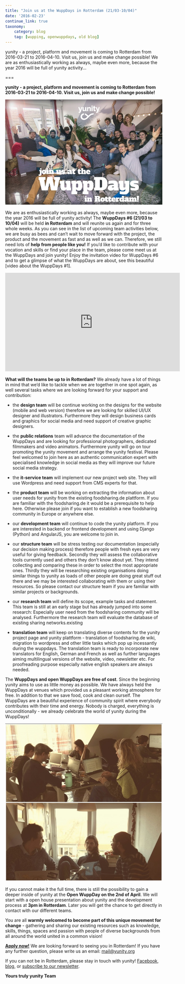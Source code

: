 ```yaml
---
title: "Join us at the WuppDays in Rotterdam (21/03-10/04)"
date: '2016-02-23'
continue_link: true
taxonomy:
    category: blog
    tag: [wupping, openwuppdays, old blog]
---
```

    

yunity - a project, platform and movement is coming to Rotterdam from 2016-03-21 to 2016-04-10. Visit us, join us and make change possible! We are as enthusiastically working as always, maybe even more, because the year 2016 will be full of yunity activity...

===

**yunity - a project, platform and movement is coming to Rotterdam from 2016-03-21 to 2016-04-10. Visit us, join us and make change possible!**


![](Invitation-to-rotterdam-wuppdays-0-0-0-0-1456304766.jpg)

We are as enthusiastically working as always, maybe even more, because the year 2016 will be full of yunity activity! The **WuppDays #6 (21/03 to 10/04)** will be held **in Rotterdam** and will reunite us again and for three whole weeks. 
As you can see in the list of upcoming team activities below, we are busy as bees and can’t wait to move forward with the project, the product and the movement as fast and as well as we can. Therefore, we still need lots of **help from people like you!** If you’d like to contribute with your vocation and skills or find your place in the team, please come meet us at the WuppDays and join yunity! 
Enjoy the invitation video for WuppDays #6 and to get a glimpse of what the WuppDays are about, see this beautiful [video about the WuppDays #1].


<iframe width="560" height="315" src="https://www.youtube.com/embed/aeSqHoDQzGE" frameborder="0" allowfullscreen></iframe>


**What will the teams be up to in Rotterdam?**
We already have a lot of things in mind that we’d like to tackle when we are together in one spot again, as well several tasks where we are looking forward for your support and contribution: 

- the **design team** will be continue working on the designs for the website (mobile and web version) therefore we are looking for skilled UI/UX designer and illustrators. Furthermore they will design business cards and graphics for social media and need support of creative graphic designers.

- the **public relations** team will advance the documentation of the WuppDays and are looking for professional photographers, dedicated filmmakers and video animators. Furthermore yunity will go on tour promoting the yunity movement and arrange the yunity festival. Please feel welcomed to join here as an authentic communication expert with specialised knowledge in social media as they will improve our future social media strategy.

- the **it-service team** will implement our new project web site. They will use Wordpress and need support from CMS experts for that.

- the **product team** will be working on extracting the information about user needs for yunity from the existing foodsharing.de plattform. If you are familiar with the foodsharing.de it would be a prerequisite to help here. Otherwise please join if you want to establish a new foodsharing community in Europe or anywhere else.

- our **development team** will continue to code the yunity platform. If you are interested in backend or frontend development and using Django (Python) and AngularJS, you are welcome to join in.

- our **structure team** will be stress testing our documentation (especially our decision making process) therefore people with fresh eyes are very useful for giving feedback. Secondly they will assess the collaborative tools currently used and others they don’t know about yet. They intend collecting and comparing these in order to select the most appropriate ones. Thirdly they will be researching existing organisations doing similar things to yunity as loads of other people are doing great stuff out there and we may be interested collaborating with them or using their resources. So please contact our structure team if you are familiar with similar projects or backgrounds.

- our **research team** will define its scope, example tasks and statement. This team is still at an early stage but has already jumped into some research: Especially user need from the foodsharing community will be analysed. Furthermore the research team will evaluate the database of existing sharing networks.existing

- **translation team** will keep on translating diverse contents for the yunity project page and yunity plattform - translation of foodsharing.de wiki, migration to wordpress and other little tasks which pop up incessantly during the wuppdays. The translation team is ready to incorporate new translators for English, German and French as well as further languages aiming multilingual versions of the website, video, newsletter etc. For proofreading purpose especially native english speakers are always needed. 

The **WuppDays and open WuppDays are free of cost**. Since the beginning yunity aims to use as little money as possible. We have always held the WuppDays at venues which provided us a pleasant working atmosphere for free. In addition to that we save food, cook and clean ourself. The WuppDays are a beautiful experience of community spirit where everybody contributes with their time and energy. Nobody is charged, everything is unconditionally - we already celebrate the world of yunity during the WuppDays!

![](NUREMBERG_productiveatkirstins-0-0-0-0-1456271697.jpg)

If you cannot make it the full time, there is still the possibility to gain a deeper inside of yunity at the **Open WuppDay on the 2nd of April**. We will start with a open house presentation about yunity and the development process at **3pm in Rotterdam**. Later you will get the chance to get directly in contact with our different teams.


You are all **warmly welcomed to become part of this unique movement for change** - gathering and sharing our existing resources such as knowledge, skills, things, spaces and passion with people of diverse backgrounds from all around the world united in a common vision!

[**Apply now!**](https://project.yunity.org/join-the-team) We are looking forward to seeing you in Rotterdam!
If you have any further question, please write us an email: [mail@yunity.org](mailto:mail@yunity.org)

If you can not be in Rotterdam, please stay in touch with yunity!
[Facebook](http://www.facebook.com/yunity.org), [blog](https://project.yunity.org/blog), or [subscribe to our newsletter](https://project.yunity.org/#newsletter).

**Yours truly yunity Team**